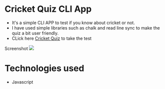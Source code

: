 # Cricket Quiz CLI App

- It's a simple CLI APP to test if you know about cricket or not.
- I have used simple libraries such as chalk and read line sync to make the quiz a bit user friendly.
- CLick here [Cricket Quiz](https://replit.com/@shubham-tyagi/Cricket-Quiz?v=1) to take the test


Screenshot
![](https://imgur.com/quPfXq9.png)

# Technologies used
* Javascript
